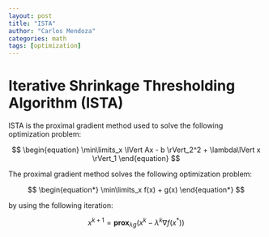 ```yaml
---
layout: post
title: "ISTA"
author: "Carlos Mendoza"
categories: math
tags: [optimization]
---
```


# Iterative Shrinkage Thresholding Algorithm (ISTA)

ISTA is the proximal gradient method used to solve the following optimization problem:

$$
\begin{equation}
\min\limits_x \lVert Ax - b \rVert_2^2 + \lambda\lVert x \rVert_1
\end{equation}
$$

The proximal gradient method solves the following optimization problem:

$$
\begin{equation*}
\min\limits_x f(x) + g(x)
\end{equation*}
$$

by using the following iteration:

$$
x^{k+1} = \mathbf{prox}_{\lambda g}(x^k - \lambda^k\nabla f(x^*))
$$

